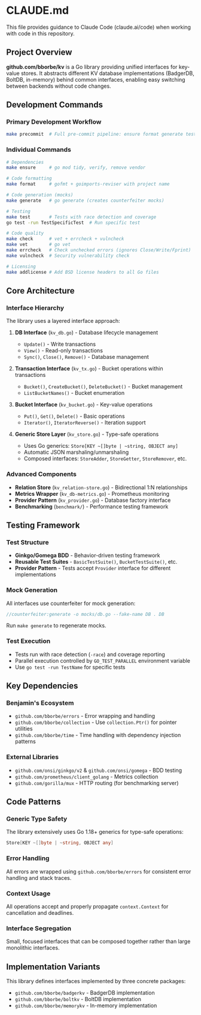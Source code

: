 # CLAUDE.md

This file provides guidance to Claude Code (claude.ai/code) when working with code in this repository.

## Project Overview

**github.com/bborbe/kv** is a Go library providing unified interfaces for key-value stores. It abstracts different KV database implementations (BadgerDB, BoltDB, in-memory) behind common interfaces, enabling easy switching between backends without code changes.

## Development Commands

### Primary Development Workflow
```bash
make precommit  # Full pre-commit pipeline: ensure format generate test check addlicense
```

### Individual Commands
```bash
# Dependencies
make ensure     # go mod tidy, verify, remove vendor

# Code formatting
make format     # gofmt + goimports-reviser with project name

# Code generation (mocks)
make generate   # go generate (creates counterfeiter mocks)

# Testing
make test       # Tests with race detection and coverage
go test -run TestSpecificTest  # Run specific test

# Code quality
make check      # vet + errcheck + vulncheck
make vet        # go vet
make errcheck   # Check unchecked errors (ignores Close/Write/Fprint)
make vulncheck  # Security vulnerability check

# Licensing
make addlicense # Add BSD license headers to all Go files
```

## Core Architecture

### Interface Hierarchy
The library uses a layered interface approach:

1. **DB Interface** (`kv_db.go`) - Database lifecycle management
   - `Update()` - Write transactions
   - `View()` - Read-only transactions
   - `Sync()`, `Close()`, `Remove()` - Database management

2. **Transaction Interface** (`kv_tx.go`) - Bucket operations within transactions
   - `Bucket()`, `CreateBucket()`, `DeleteBucket()` - Bucket management
   - `ListBucketNames()` - Bucket enumeration

3. **Bucket Interface** (`kv_bucket.go`) - Key-value operations
   - `Put()`, `Get()`, `Delete()` - Basic operations
   - `Iterator()`, `IteratorReverse()` - Iteration support

4. **Generic Store Layer** (`kv_store.go`) - Type-safe operations
   - Uses Go generics: `Store[KEY ~[]byte | ~string, OBJECT any]`
   - Automatic JSON marshaling/unmarshaling
   - Composed interfaces: `StoreAdder`, `StoreGetter`, `StoreRemover`, etc.

### Advanced Components

- **Relation Store** (`kv_relation-store.go`) - Bidirectional 1:N relationships
- **Metrics Wrapper** (`kv_db-metrics.go`) - Prometheus monitoring
- **Provider Pattern** (`kv_provider.go`) - Database factory interface
- **Benchmarking** (`benchmark/`) - Performance testing framework

## Testing Framework

### Test Structure
- **Ginkgo/Gomega BDD** - Behavior-driven testing framework
- **Reusable Test Suites** - `BasicTestSuite()`, `BucketTestSuite()`, etc.
- **Provider Pattern** - Tests accept `Provider` interface for different implementations

### Mock Generation
All interfaces use counterfeiter for mock generation:
```go
//counterfeiter:generate -o mocks/db.go --fake-name DB . DB
```
Run `make generate` to regenerate mocks.

### Test Execution
- Tests run with race detection (`-race`) and coverage reporting
- Parallel execution controlled by `GO_TEST_PARALLEL` environment variable
- Use `go test -run TestName` for specific tests

## Key Dependencies

### Benjamin's Ecosystem
- `github.com/bborbe/errors` - Error wrapping and handling
- `github.com/bborbe/collection` - Use `collection.Ptr()` for pointer utilities
- `github.com/bborbe/time` - Time handling with dependency injection patterns

### External Libraries
- `github.com/onsi/ginkgo/v2` & `github.com/onsi/gomega` - BDD testing
- `github.com/prometheus/client_golang` - Metrics collection
- `github.com/gorilla/mux` - HTTP routing (for benchmarking server)

## Code Patterns

### Generic Type Safety
The library extensively uses Go 1.18+ generics for type-safe operations:
```go
Store[KEY ~[]byte | ~string, OBJECT any]
```

### Error Handling
All errors are wrapped using `github.com/bborbe/errors` for consistent error handling and stack traces.

### Context Usage
All operations accept and properly propagate `context.Context` for cancellation and deadlines.

### Interface Segregation
Small, focused interfaces that can be composed together rather than large monolithic interfaces.

## Implementation Variants

This library defines interfaces implemented by three concrete packages:
- `github.com/bborbe/badgerkv` - BadgerDB implementation
- `github.com/bborbe/boltkv` - BoltDB implementation  
- `github.com/bborbe/memorykv` - In-memory implementation